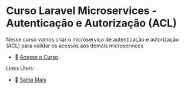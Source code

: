 # Curso Laravel Microservices - Autenticação e Autorização (ACL)

Nesse curso vamos criar o microserviço de autenticação e autorização (ACL) para validar os acessos aos demais microservices

- :movie_camera: [Acesse o Curso](https://academy.especializati.com.br/curso/laravel-microservices-autenticacao-autorizacao-acl).


Links Úteis:

- :tada: [Saiba Mais](https://linktr.ee/especializati)

